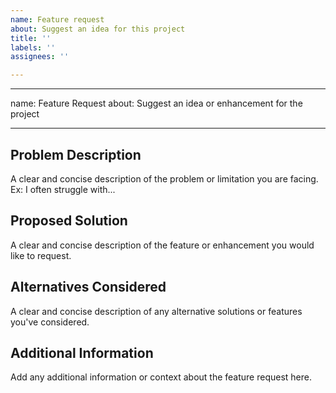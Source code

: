 ```yaml
---
name: Feature request
about: Suggest an idea for this project
title: ''
labels: ''
assignees: ''

---
```


---
name: Feature Request
about: Suggest an idea or enhancement for the project

---

## Problem Description

A clear and concise description of the problem or limitation you are facing. Ex: I often struggle with...

## Proposed Solution

A clear and concise description of the feature or enhancement you would like to request.

## Alternatives Considered

A clear and concise description of any alternative solutions or features you've considered.

## Additional Information

Add any additional information or context about the feature request here.
